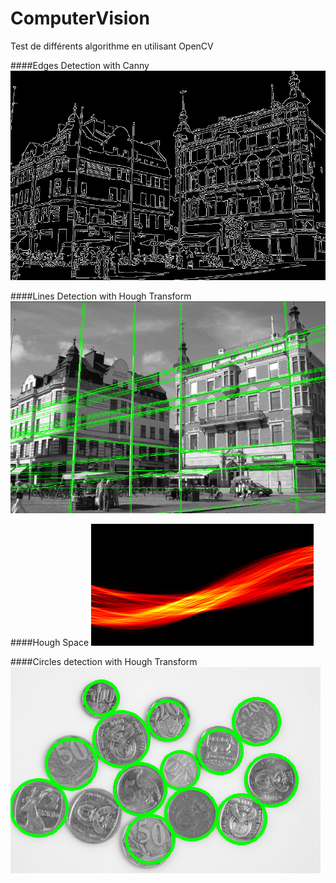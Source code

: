 # ComputerVision

Test de différents algorithme en utilisant OpenCV

####Edges Detection with Canny
![alt tag](images/edges.png?raw=true "Edges - Canny")


####Lines Detection with Hough Transform
![alt tag](images/houghlines.png?raw=true "Lines - Hough")

####Hough Space
![alt tag](images/houghspace.png?raw=true "Hough Space")

####Circles detection with Hough Transform
![alt tag](images/circles.png?raw=true "Circles - Hough")
